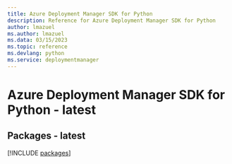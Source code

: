 ```yaml
---
title: Azure Deployment Manager SDK for Python
description: Reference for Azure Deployment Manager SDK for Python
author: lmazuel
ms.author: lmazuel
ms.data: 03/15/2023
ms.topic: reference
ms.devlang: python
ms.service: deploymentmanager
---
```

# Azure Deployment Manager SDK for Python - latest
## Packages - latest
[!INCLUDE [packages](deployment-manager-index.md)]